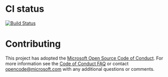 # CI status

[![Build Status](https://dotnet.visualstudio.com/_apis/public/build/definitions/9ee6d478-d288-47f7-aacc-f6e6d082ae6d/80/badge)](https://dotnet.visualstudio.com/public/_build/index?definitionId=80&branchName=master)

# Contributing

This project has adopted the [Microsoft Open Source Code of Conduct](https://opensource.microsoft.com/codeofconduct/). For more information see the [Code of Conduct FAQ](https://opensource.microsoft.com/codeofconduct/faq/) or contact [opencode@microsoft.com](mailto:opencode@microsoft.com) with any additional questions or comments.
